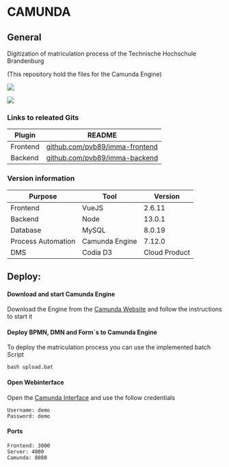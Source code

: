 # CAMUNDA

## General

Digitization of matriculation process of the Technische Hochschule Brandenburg

(This repository hold the files for the Camunda Engine)

![](https://i.ibb.co/qdZgG3S/Architektur.jpg)

![](https://i.ibb.co/xfNzQcG/Immatrikulationsprozess.jpg)
 
### Links to releated Gits

| Plugin | README |
| ------ | ------ |
| Frontend | [github.com/pvb89/imma-frontend][frontend] |
| Backend | [github.com/pvb89/imma-backend][backend] |

### Version information
| Purpose | Tool  | Version |
| ------ | ------ | ------ |
| Frontend | VueJS | 2.6.11 |
| Backend | Node | 13.0.1 |
| Database | MySQL | 8.0.19 |
| Process Automation | Camunda Engine | 7.12.0 |
| DMS | Codia D3 | Cloud Product |

## Deploy:

#### Download and start Camunda Engine

Download the Engine from the [Camunda Website][camundaDownload] and follow the instructions to start it

#### Deploy BPMN, DMN and Form´s to Camunda Engine
To deploy the matriculation process you can use the implemented batch Script
```
bash upload.bat
```

#### Open Webinterface
Open the [Camunda Interface][camundaLogin] and use the follow credentials
```
Username: demo
Password: demo
```

#### Ports
```
Frontend: 3000
Server: 4000
Camunda: 8080
```

 [frontend]: <www.github.com/pvb89/imma-frontend>
 [backend]: <www.github.com/pvb89/imma-backend>
 [camundaLogin]: <http://localhost:8080/camunda-welcome/index.html>
 [camundaDownload]: <https://camunda.com/download/>
